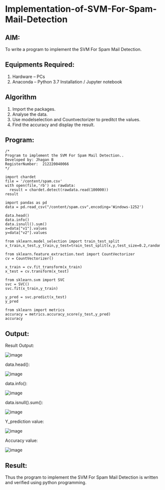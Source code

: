 # Implementation-of-SVM-For-Spam-Mail-Detection

## AIM:
To write a program to implement the SVM For Spam Mail Detection.

## Equipments Required:
1. Hardware – PCs
2. Anaconda – Python 3.7 Installation / Jupyter notebook

## Algorithm
1. Import the packages.
2. Analyse the data.
3. Use modelselection and Countvectorizer to preditct the values.
4. Find the accuracy and display the result.

## Program:
```
/*
Program to implement the SVM For Spam Mail Detection..
Developed by: Jhagan B
RegisterNumber:  212220040066
*/

import chardet
file = '/content/spam.csv'
with open(file,'rb') as rawdata:
  result = chardet.detect(rawdata.read(100000))
result

import pandas as pd 
data = pd.read_csv("/content/spam.csv",encoding='Windows-1252')

data.head()
data.info()
data.isnull().sum()
x=data["v1"].values
y=data["v2"].values

from sklearn.model_selection import train_test_split
x_train,x_test,y_train,y_test=train_test_split(x,y,test_size=0.2,random_state=0)

from sklearn.feature_extraction.text import CountVectorizer
cv = CountVectorizer()

x_train = cv.fit_transform(x_train)
x_test = cv.transform(x_test)

from sklearn.svm import SVC
svc = SVC()
svc.fit(x_train,y_train)

y_pred = svc.predict(x_test)
y_pred

from sklearn import metrics
accuracy = metrics.accuracy_score(y_test,y_pred)
accuracy

```

## Output:

Result Output:

![image](https://github.com/jhaganb/Implementation-of-SVM-For-Spam-Mail-Detection/assets/63654882/928793f5-16b4-4300-bf83-140ef7db349f)

data.head():

![image](https://github.com/jhaganb/Implementation-of-SVM-For-Spam-Mail-Detection/assets/63654882/c18ad42a-712e-4337-bc3c-13250d9b8f91)

data.info():

![image](https://github.com/jhaganb/Implementation-of-SVM-For-Spam-Mail-Detection/assets/63654882/e39f9a79-bbbc-420c-a156-0e6bf90b7b88)

data.isnull().sum():

![image](https://github.com/jhaganb/Implementation-of-SVM-For-Spam-Mail-Detection/assets/63654882/b75b268c-b24c-4433-a91f-ce4b1fd4eb8a)

Y_prediction value:

![image](https://github.com/jhaganb/Implementation-of-SVM-For-Spam-Mail-Detection/assets/63654882/323a61d5-5b09-45b6-b09c-34f2f61a2432)

Accuracy value:

![image](https://github.com/jhaganb/Implementation-of-SVM-For-Spam-Mail-Detection/assets/63654882/98b66ee0-9e64-4905-ada9-ca9cfa845a2e)

## Result:
Thus the program to implement the SVM For Spam Mail Detection is written and verified using python programming.
